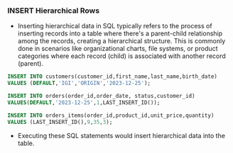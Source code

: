 ### INSERT Hierarchical Rows

- Inserting hierarchical data in SQL typically refers to the process of inserting records into a table where there's a parent-child relationship among the records, creating a hierarchical structure. This is commonly done in scenarios like organizational charts, file systems, or product categories where each record (child) is associated with another record (parent).

```sql
INSERT INTO customers(customer_id,first_name,last_name,birth_date)
VALUES (DEFAULT,'IGI','ORIGIN','2023-12-25');

INSERT INTO orders(order_id,order_date, status,customer_id)
VALUES(DEFAULT,'2023-12-25',1,LAST_INSERT_ID());

INSERT INTO orders_items(order_id,product_id,unit_price,quantity)
VALUES (LAST_INSERT_ID(),9,35,3);
```

- Executing these SQL statements would insert hierarchical data into the table.
